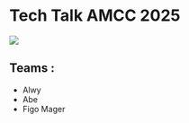 # Tech Talk AMCC 2025

<img src="https://media.tenor.com/DpCNNyjp_VUAAAAM/mita.gif">

## Teams : 
- Alwy
- Abe
- Figo Mager